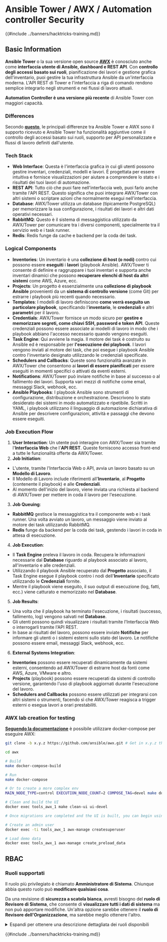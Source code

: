 # Ansible Tower / AWX / Automation controller Security

{{#include ../banners/hacktricks-training.md}}

## Basic Information

**Ansible Tower** o la sua versione open source [**AWX**](https://github.com/ansible/awx) è conosciuto anche come **interfaccia utente di Ansible, dashboard e REST API**. Con **controllo degli accessi basato sui ruoli**, pianificazione dei lavori e gestione grafica dell'inventario, puoi gestire la tua infrastruttura Ansible da un'interfaccia moderna. L'API REST di Tower e l'interfaccia a riga di comando rendono semplice integrarlo negli strumenti e nei flussi di lavoro attuali.

**Automation Controller è una versione più recente** di Ansible Tower con maggiori capacità.

### Differences

Secondo [**questo**](https://blog.devops.dev/ansible-tower-vs-awx-under-the-hood-65cfec78db00), le principali differenze tra Ansible Tower e AWX sono il supporto ricevuto e Ansible Tower ha funzionalità aggiuntive come il controllo degli accessi basato sui ruoli, supporto per API personalizzate e flussi di lavoro definiti dall'utente.

### Tech Stack

- **Web Interface**: Questa è l'interfaccia grafica in cui gli utenti possono gestire inventari, credenziali, modelli e lavori. È progettata per essere intuitiva e fornisce visualizzazioni per aiutare a comprendere lo stato e i risultati dei tuoi lavori di automazione.
- **REST API**: Tutto ciò che puoi fare nell'interfaccia web, puoi farlo anche tramite l'API REST. Questo significa che puoi integrare AWX/Tower con altri sistemi o scriptare azioni che normalmente esegui nell'interfaccia.
- **Database**: AWX/Tower utilizza un database (tipicamente PostgreSQL) per memorizzare la sua configurazione, i risultati dei lavori e altri dati operativi necessari.
- **RabbitMQ**: Questo è il sistema di messaggistica utilizzato da AWX/Tower per comunicare tra i diversi componenti, specialmente tra il servizio web e i task runner.
- **Redis**: Redis funge da cache e backend per la coda dei task.

### Logical Components

- **Inventories**: Un inventario è una **collezione di host (o nodi)** contro cui possono essere **eseguiti** i **lavori** (playbook Ansible). AWX/Tower ti consente di definire e raggruppare i tuoi inventari e supporta anche inventari dinamici che possono **recuperare elenchi di host da altri sistemi** come AWS, Azure, ecc.
- **Projects**: Un progetto è essenzialmente una **collezione di playbook Ansible** provenienti da un **sistema di controllo versione** (come Git) per estrarre i playbook più recenti quando necessario.
- **Templates**: I modelli di lavoro definiscono **come verrà eseguito un particolare playbook**, specificando l'**inventario**, le **credenziali** e altri **parametri** per il lavoro.
- **Credentials**: AWX/Tower fornisce un modo sicuro per **gestire e memorizzare segreti, come chiavi SSH, password e token API**. Queste credenziali possono essere associate ai modelli di lavoro in modo che i playbook abbiano l'accesso necessario quando vengono eseguiti.
- **Task Engine**: Qui avviene la magia. Il motore dei task è costruito su Ansible ed è responsabile per **l'esecuzione dei playbook**. I lavori vengono inviati al motore dei task, che poi esegue i playbook Ansible contro l'inventario designato utilizzando le credenziali specificate.
- **Schedulers and Callbacks**: Queste sono funzionalità avanzate in AWX/Tower che consentono ai **lavori di essere pianificati** per essere eseguiti in momenti specifici o attivati da eventi esterni.
- **Notifications**: AWX/Tower può inviare notifiche in base al successo o al fallimento dei lavori. Supporta vari mezzi di notifiche come email, messaggi Slack, webhook, ecc.
- **Ansible Playbooks**: I playbook Ansible sono strumenti di configurazione, distribuzione e orchestrazione. Descrivono lo stato desiderato dei sistemi in modo automatizzato e ripetibile. Scritti in YAML, i playbook utilizzano il linguaggio di automazione dichiarativa di Ansible per descrivere configurazioni, attività e passaggi che devono essere eseguiti.

### Job Execution Flow

1. **User Interaction**: Un utente può interagire con AWX/Tower sia tramite l'**Interfaccia Web** che l'**API REST**. Queste forniscono accesso front-end a tutte le funzionalità offerte da AWX/Tower.
2. **Job Initiation**:
- L'utente, tramite l'Interfaccia Web o API, avvia un lavoro basato su un **Modello di Lavoro**.
- Il Modello di Lavoro include riferimenti all'**Inventario**, al **Progetto** (contenente il playbook) e alle **Credenziali**.
- Al momento dell'inizio del lavoro, viene inviata una richiesta al backend di AWX/Tower per mettere in coda il lavoro per l'esecuzione.
3. **Job Queuing**:
- **RabbitMQ** gestisce la messaggistica tra il componente web e i task runner. Una volta avviato un lavoro, un messaggio viene inviato al motore dei task utilizzando RabbitMQ.
- **Redis** funge da backend per la coda dei task, gestendo i lavori in coda in attesa di esecuzione.
4. **Job Execution**:
- Il **Task Engine** preleva il lavoro in coda. Recupera le informazioni necessarie dal **Database** riguardo al playbook associato al lavoro, all'inventario e alle credenziali.
- Utilizzando il playbook Ansible recuperato dal **Progetto** associato, il Task Engine esegue il playbook contro i nodi dell'**Inventario** specificato utilizzando le **Credenziali** fornite.
- Mentre il playbook viene eseguito, il suo output di esecuzione (log, fatti, ecc.) viene catturato e memorizzato nel **Database**.
5. **Job Results**:
- Una volta che il playbook ha terminato l'esecuzione, i risultati (successo, fallimento, log) vengono salvati nel **Database**.
- Gli utenti possono quindi visualizzare i risultati tramite l'Interfaccia Web o interrogarli tramite l'API REST.
- In base ai risultati del lavoro, possono essere inviate **Notifiche** per informare gli utenti o i sistemi esterni sullo stato del lavoro. Le notifiche possono essere email, messaggi Slack, webhook, ecc.
6. **External Systems Integration**:
- **Inventories** possono essere recuperati dinamicamente da sistemi esterni, consentendo ad AWX/Tower di estrarre host da fonti come AWS, Azure, VMware e altro.
- **Projects** (playbook) possono essere recuperati da sistemi di controllo versione, garantendo l'uso di playbook aggiornati durante l'esecuzione del lavoro.
- **Schedulers and Callbacks** possono essere utilizzati per integrarsi con altri sistemi o strumenti, facendo sì che AWX/Tower reagisca a trigger esterni o esegua lavori a orari prestabiliti.

### AWX lab creation for testing

[**Seguendo la documentazione**](https://github.com/ansible/awx/blob/devel/tools/docker-compose/README.md) è possibile utilizzare docker-compose per eseguire AWX:
```bash
git clone -b x.y.z https://github.com/ansible/awx.git # Get in x.y.z the latest release version

cd awx

# Build
make docker-compose-build

# Run
make docker-compose

# Or to create a more complex env
MAIN_NODE_TYPE=control EXECUTION_NODE_COUNT=2 COMPOSE_TAG=devel make docker-compose

# Clean and build the UI
docker exec tools_awx_1 make clean-ui ui-devel

# Once migrations are completed and the UI is built, you can begin using AWX. The UI can be reached in your browser at https://localhost:8043/#/home, and the API can be found at https://localhost:8043/api/v2.

# Create an admin user
docker exec -ti tools_awx_1 awx-manage createsuperuser

# Load demo data
docker exec tools_awx_1 awx-manage create_preload_data
```
## RBAC

### Ruoli supportati

Il ruolo più privilegiato è chiamato **Amministratore di Sistema**. Chiunque abbia questo ruolo può **modificare qualsiasi cosa**.

Da una revisione di **sicurezza a scatola bianca**, avresti bisogno del **ruolo di Revisore di Sistema**, che consente di **visualizzare tutti i dati di sistema** ma non può apportare modifiche. Un'altra opzione sarebbe ottenere il **ruolo di Revisore dell'Organizzazione**, ma sarebbe meglio ottenere l'altro.

<details>

<summary>Espandi per ottenere una descrizione dettagliata dei ruoli disponibili</summary>

1. **Amministratore di Sistema**:
- Questo è il ruolo di superutente con permessi per accedere e modificare qualsiasi risorsa nel sistema.
- Possono gestire tutte le organizzazioni, i team, i progetti, gli inventari, i modelli di lavoro, ecc.
2. **Revisore di Sistema**:
- Gli utenti con questo ruolo possono visualizzare tutti i dati di sistema ma non possono apportare modifiche.
- Questo ruolo è progettato per la conformità e la supervisione.
3. **Ruoli dell'Organizzazione**:
- **Admin**: Controllo completo sulle risorse dell'organizzazione.
- **Revisore**: Accesso in sola visualizzazione alle risorse dell'organizzazione.
- **Membro**: Membro di base in un'organizzazione senza permessi specifici.
- **Esegui**: Può eseguire modelli di lavoro all'interno dell'organizzazione.
- **Leggi**: Può visualizzare le risorse dell'organizzazione.
4. **Ruoli del Progetto**:
- **Admin**: Può gestire e modificare il progetto.
- **Usa**: Può utilizzare il progetto in un modello di lavoro.
- **Aggiorna**: Può aggiornare il progetto utilizzando SCM (controllo sorgente).
5. **Ruoli dell'Inventario**:
- **Admin**: Può gestire e modificare l'inventario.
- **Ad Hoc**: Può eseguire comandi ad hoc sull'inventario.
- **Aggiorna**: Può aggiornare la fonte dell'inventario.
- **Usa**: Può utilizzare l'inventario in un modello di lavoro.
- **Leggi**: Accesso in sola visualizzazione.
6. **Ruoli del Modello di Lavoro**:
- **Admin**: Può gestire e modificare il modello di lavoro.
- **Esegui**: Può eseguire il lavoro.
- **Leggi**: Accesso in sola visualizzazione.
7. **Ruoli delle Credenziali**:
- **Admin**: Può gestire e modificare le credenziali.
- **Usa**: Può utilizzare le credenziali nei modelli di lavoro o in altre risorse pertinenti.
- **Leggi**: Accesso in sola visualizzazione.
8. **Ruoli del Team**:
- **Membro**: Parte del team ma senza permessi specifici.
- **Admin**: Può gestire i membri del team e le risorse associate.
9. **Ruoli del Workflow**:
- **Admin**: Può gestire e modificare il workflow.
- **Esegui**: Può eseguire il workflow.
- **Leggi**: Accesso in sola visualizzazione.

</details>

{{#include ../banners/hacktricks-training.md}}
